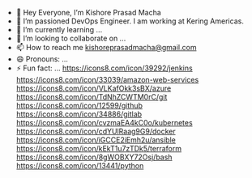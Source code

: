 - 👋 Hey Everyone, I’m Kishore Prasad Macha
- 👀 I’m passioned DevOps Engineer. I am working at Kering Americas.
- 🌱 I’m currently learning ...
- 💞️ I’m looking to collaborate on ...
- 📫 How to reach me kishoreprasadmacha@gmail.com
- 😄 Pronouns: ...
- ⚡ Fun fact: ...
https://icons8.com/icon/39292/jenkins
https://icons8.com/icon/33039/amazon-web-services
https://icons8.com/icon/VLKafOkk3sBX/azure
https://icons8.com/icon/TdNhZCWTM0rC/git
https://icons8.com/icon/12599/github
https://icons8.com/icon/34886/gitlab
https://icons8.com/icon/cvzmaEA4kC0o/kubernetes
https://icons8.com/icon/cdYUlRaag9G9/docker
https://icons8.com/icon/iGCCE2iEmh2u/ansible
https://icons8.com/icon/kEkT1u7zTDk5/terraform
https://icons8.com/icon/8gWOBXY72Osj/bash
https://icons8.com/icon/13441/python

<!---
Kishorepm01/Kishorepm01 is a ✨ special ✨ repository because its `README.md` (this file) appears on your GitHub profile.
You can click the Preview link to take a look at your changes.
--->
          
